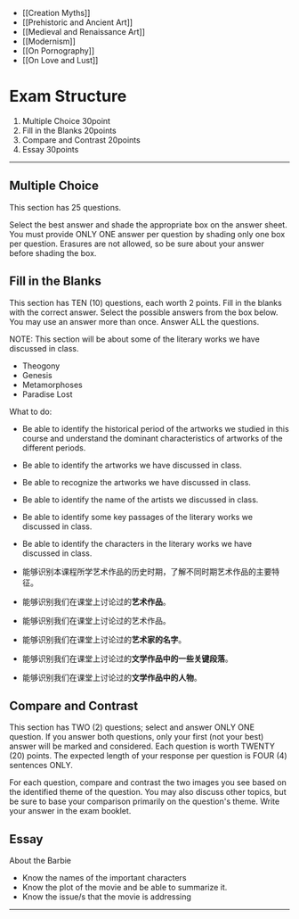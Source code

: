 
- [[Creation Myths]]
- [[Prehistoric and Ancient Art]]
-  [[Medieval and Renaissance Art]]
-  [[Modernism]]
- [[On Pornography]]
- [[On Love and Lust]]
# Exam Structure

1. Multiple Choice 30point
2. Fill in the Blanks 20points
3. Compare and Contrast 20points
4. Essay 30points

---

## Multiple Choice

This section has 25 questions.

Select the best answer and shade the appropriate box on the answer sheet. You must provide ONLY ONE answer per question by shading only one box per question. Erasures are not allowed, so be sure about your answer before shading the box.

## Fill in the Blanks

This section has TEN (10) questions, each worth 2 points. Fill in the blanks with the correct answer. Select the possible answers from the box below. You may use an answer more than once. Answer ALL the questions.

NOTE: This section will be about some of the literary works we have discussed in class.

- Theogony
- Genesis
- Metamorphoses
- Paradise Lost

What to do: 

- Be able to identify the historical period of the artworks we studied in this course and understand the dominant characteristics of artworks of the different periods.
- Be able to identify the artworks we have discussed in class.
- Be able to recognize the artworks we have discussed in class.
- Be able to identify the name of the artists we discussed in class.
- Be able to identify some key passages of the literary works we discussed in class. 
- Be able to identify the characters in the literary works we have discussed in class.

- 能够识别本课程所学艺术作品的历史时期，了解不同时期艺术作品的主要特征。
- 能够识别我们在课堂上讨论过的**艺术作品**。
- 能够识别我们在课堂上讨论过的艺术作品。
- 能够识别我们在课堂上讨论过的**艺术家的名字**。
- 能够识别我们在课堂上讨论过的**文学作品中的一些关键段落**。
- 能够识别我们在课堂上讨论过的**文学作品中的人物**。

## Compare and Contrast

This section has TWO (2) questions; select and answer ONLY ONE question. If you answer both questions, only your first (not your best) answer will be marked and considered. Each question is worth TWENTY (20) points. The expected length of your response per question is FOUR (4) sentences ONLY.

For each question, compare and contrast the two images you see based on the identified theme of the question. You may also discuss other topics, but be sure to base your comparison primarily on the question's theme. Write your answer in the exam booklet.

## Essay

About the Barbie

- Know the names of the important characters
- Know the plot of the movie and be able to summarize it.
- Know the issue/s that the movie is addressing


---
